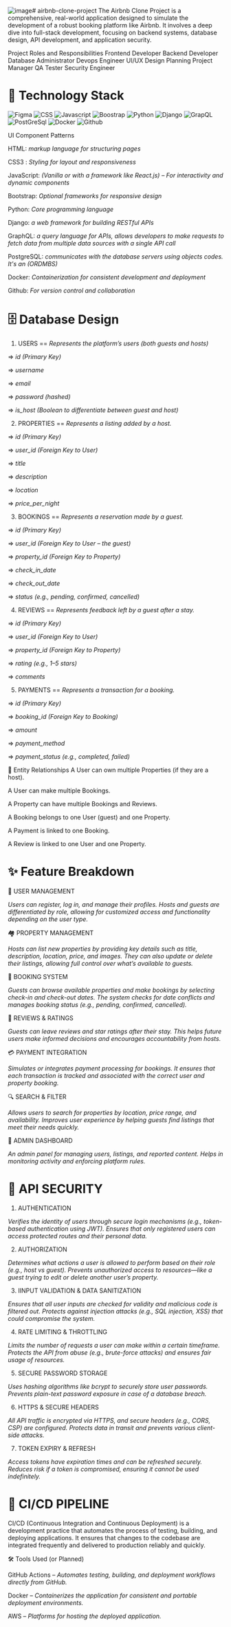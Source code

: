 ![image](https://github.com/user-attachments/assets/7adf64ca-35ac-49d2-9fcf-3ebe121d3abc)# airbnb-clone-project
The Airbnb Clone Project is a comprehensive, real-world application designed to simulate the development of a robust booking platform like Airbnb. 
It involves a deep dive into full-stack development, focusing on backend systems, database design, API development, and application security.

Project Roles and Responsibilities
Frontend Developer
Backend Developer
Database Administrator
Devops Engineer
UI/UX Design Planning
Project Manager
QA Tester
Security Engineer

# 🧰 Technology Stack
![Figma](https://img.shields.io/badge/Figma-F24E1E?style=for-the-badge&logo=figma&logoColor=white)
![CSS](https://img.shields.io/badge/CSS3-1572B6?style=for-the-badge&logo=css3&logoColor=white)
![Javascript](https://img.shields.io/badge/JavaScript-323330?style=for-the-badge&logo=javascript&logoColor=F7DF1E)
![Boostrap](https://img.shields.io/badge/Bootstrap-563D7C?style=for-the-badge&logo=bootstrap&logoColor=white)
![Python](https://img.shields.io/badge/HTML5-E34F26?style=for-the-badge&logo=html5&logoColor=white)
![Django](https://img.shields.io/badge/Django-092E20?style=for-the-badge&logo=django&logoColor=green)
![GrapQL](https://img.shields.io/badge/GraphQl-E10098?style=for-the-badge&logo=graphql&logoColor=white)
![PostGreSql](https://img.shields.io/badge/PostgreSQL-green?style=for-the-badge)
![Docker](https://img.shields.io/badge/Docker-2CA5E0?style=for-the-badge&logo=docker&logoColor=white)
![Github](https://img.shields.io/badge/GitHub-100000?style=for-the-badge&logo=github&logoColor=white)

UI Component Patterns

HTML: *markup language for structuring pages*

CSS3 : *Styling for layout and responsiveness*

JavaScript: *(Vanilla or with a framework like React.js) – For interactivity and dynamic components*

Bootstrap: *Optional frameworks for responsive design*

Python: *Core programming language*

Django: *a web framework for building RESTful APIs*

GraphQL: *a query language for APIs, allows developers to make requests to fetch data from multiple data sources with a single API call*

PostgreSQL: *communicates with the database servers using objects codes. It's an (ORDMBS)*

Docker: *Containerization for consistent development and deployment*

Github: *For version control and collaboration*


# 🗄️ Database Design

1. USERS == *Represents the platform’s users (both guests and hosts)*

=> *id (Primary Key)*

=> *username*

=> *email*

=> *password (hashed)*

=> *is_host (Boolean to differentiate between guest and host)*


2. PROPERTIES == *Represents a listing added by a host.*

=> *id (Primary Key)*

=> *user_id (Foreign Key to User)*

=> *title*

=> *description*

=> *location*

=> *price_per_night*


3. BOOKINGS == *Represents a reservation made by a guest.*

=> *id (Primary Key)*

=> *user_id (Foreign Key to User – the guest)*

=> *property_id (Foreign Key to Property)*

=> *check_in_date*

=> *check_out_date*

=> *status (e.g., pending, confirmed, cancelled)*


4. REVIEWS == *Represents feedback left by a guest after a stay.*

=> *id (Primary Key)*

=> *user_id (Foreign Key to User)*

=> *property_id (Foreign Key to Property)*

=> *rating (e.g., 1–5 stars)*

=> *comments*


5. PAYMENTS == *Represents a transaction for a booking.*

=> *id (Primary Key)*

=> *booking_id (Foreign Key to Booking)*

=> *amount*

=> *payment_method*

=> *payment_status (e.g., completed, failed)*

🔁 Entity Relationships
A User can own multiple Properties (if they are a host).

A User can make multiple Bookings.

A Property can have multiple Bookings and Reviews.

A Booking belongs to one User (guest) and one Property.

A Payment is linked to one Booking.

A Review is linked to one User and one Property.


# ✨ Feature Breakdown

👤 USER MANAGEMENT

*Users can register, log in, and manage their profiles. Hosts and guests are differentiated by role, allowing for customized access and functionality depending on the user type.*

🏘️ PROPERTY MANAGEMENT

*Hosts can list new properties by providing key details such as title, description, location, price, and images. They can also update or delete their listings, allowing full control over what’s available to guests.*

📅 BOOKING SYSTEM

*Guests can browse available properties and make bookings by selecting check-in and check-out dates. The system checks for date conflicts and manages booking status (e.g., pending, confirmed, cancelled).*

💬 REVIEWS & RATINGS

*Guests can leave reviews and star ratings after their stay. This helps future users make informed decisions and encourages accountability from hosts.*

💳 PAYMENT INTEGRATION

*Simulates or integrates payment processing for bookings. It ensures that each transaction is tracked and associated with the correct user and property booking.*

🔍 SEARCH & FILTER

*Allows users to search for properties by location, price range, and availability. Improves user experience by helping guests find listings that meet their needs quickly.*

🧾 ADMIN DASHBOARD

*An admin panel for managing users, listings, and reported content. Helps in monitoring activity and enforcing platform rules.*

# 🔐 API SECURITY

1. AUTHENTICATION

*Verifies the identity of users through secure login mechanisms (e.g., token-based authentication using JWT).
Ensures that only registered users can access protected routes and their personal data.*

2. AUTHORIZATION

*Determines what actions a user is allowed to perform based on their role (e.g., host vs guest).
Prevents unauthorized access to resources—like a guest trying to edit or delete another user’s property.*

3. IINPUT VALIDATION & DATA SANITIZATION

*Ensures that all user inputs are checked for validity and malicious code is filtered out.
Protects against injection attacks (e.g., SQL injection, XSS) that could compromise the system.*

4. RATE LIMITING & THROTTLING

*Limits the number of requests a user can make within a certain timeframe.
Protects the API from abuse (e.g., brute-force attacks) and ensures fair usage of resources.*

5. SECURE PASSWORD STORAGE

*Uses hashing algorithms like bcrypt to securely store user passwords.
Prevents plain-text password exposure in case of a database breach.*

6. HTTPS & SECURE HEADERS

*All API traffic is encrypted via HTTPS, and secure headers (e.g., CORS, CSP) are configured.
Protects data in transit and prevents various client-side attacks.*

7. TOKEN EXPIRY & REFRESH

*Access tokens have expiration times and can be refreshed securely.
Reduces risk if a token is compromised, ensuring it cannot be used indefinitely.*

# 🚀 CI/CD PIPELINE 

CI/CD (Continuous Integration and Continuous Deployment) is a development practice that automates the process of testing, building, and deploying applications. It ensures that changes to the codebase are integrated frequently and delivered to production reliably and quickly.

🛠️ Tools Used (or Planned)

GitHub Actions – *Automates testing, building, and deployment workflows directly from GitHub.*

Docker – *Containerizes the application for consistent and portable deployment environments.*

AWS – *Platforms for hosting the deployed application.*

